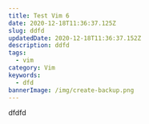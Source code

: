 ```yaml
---
title: Test Vim 6
date: 2020-12-18T11:36:37.125Z
slug: ddfd
updatedDate: 2020-12-18T11:36:37.152Z
description: ddfd
tags:
  - vim
category: Vim
keywords:
  - dfd
bannerImage: /img/create-backup.png
---
```

dfdfd